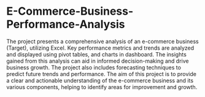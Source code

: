 # E-Commerce-Business-Performance-Analysis
The project presents a comprehensive analysis of an e-commerce business (Target), utilizing Excel. Key performance metrics and trends are analyzed and displayed using pivot tables, and charts in dashboard. The insights gained from this analysis can aid in informed decision-making and drive business growth. The project also includes forecasting techniques to predict future trends and performance. The aim of this project is to provide a clear and actionable understanding of the e-commerce business and its various components, helping to identify areas for improvement and growth.

